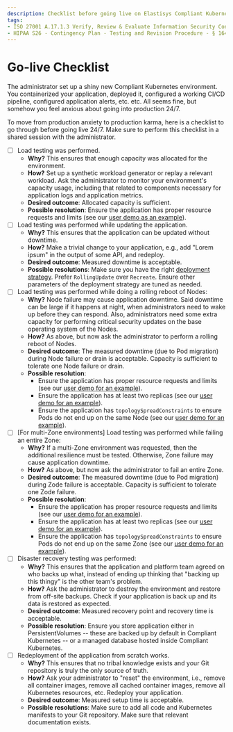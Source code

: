 ```yaml
---
description: Checklist before going live on Elastisys Compliant Kubernetes, the security-focused Kubernetes distribution.
tags:
- ISO 27001 A.17.1.3 Verify, Review & Evaluate Information Security Continuity
- HIPAA S26 - Contingency Plan - Testing and Revision Procedure - § 164.308(a)(7)(ii)(D)
---
```


# Go-live Checklist

The administrator set up a shiny new Compliant Kubernetes environment.
You containerized your application, deployed it, configured a working CI/CD pipeline, configured application alerts, etc. etc.
All seems fine, but somehow you feel anxious about going into production 24/7.

To move from production anxiety to production karma, here is a checklist to go through before going live 24/7. Make sure to perform this checklist in a shared session with the administrator.

- [ ] Load testing was performed.
    * **Why?** This ensures that enough capacity was allocated for the environment.
    * **How?** Set up a synthetic workload generator or replay a relevant workload. Ask the administrator to monitor your environment's capacity usage, including that related to components necessary for application logs and application metrics.
    * **Desired outcome**: Allocated capacity is sufficient.
    * **Possible resolution**: Ensure the application has proper resource requests and limits (see our [user demo as an example](https://github.com/elastisys/compliantkubernetes/blob/main/user-demo/deploy/ck8s-user-demo/values.yaml#L42-L51)).
- [ ] Load testing was performed while updating the application.
    * **Why?** This ensures that the application can be updated without downtime.
    * **How?** Make a trivial change to your application, e.g., add "Lorem ipsum" in the output of some API, and redeploy.
    * **Desired outcome**: Measured downtime is acceptable.
    * **Possible resolutions**: Make sure you have the right [deployment strategy](https://kubernetes.io/docs/tutorials/kubernetes-basics/update/update-intro/). Prefer `RollingUpdate` over `Recreate`. Ensure other parameters of the deployment strategy are tuned as needed.
- [ ] Load testing was performed while doing a rolling reboot of Nodes:
    * **Why?** Node failure may cause application downtime. Said downtime can be large if it happens at night, when administrators need to wake up before they can respond. Also, administrators need some extra capacity for performing critical security updates on the base operating system of the Nodes.
    * **How?** As above, but now ask the administrator to perform a rolling reboot of Nodes.
    * **Desired outcome**: The measured downtime (due to Pod migration) during Node failure or drain is acceptable. Capacity is sufficient to tolerate one Node failure or drain.
    * **Possible resolution**:
        * Ensure the application has proper resource requests and limits (see our [user demo for an example](https://github.com/elastisys/compliantkubernetes/blob/main/user-demo/deploy/ck8s-user-demo/values.yaml#L42-L51)).
        * Ensure the application has at least two replicas (see our [user demo for an example](https://github.com/elastisys/compliantkubernetes/blob/main/user-demo/deploy/ck8s-user-demo/values.yaml#L5)).
        * Ensure the application has `topologySpreadConstraints` to ensure Pods do not end up on the same Node (see our [user demo for an example](https://github.com/elastisys/compliantkubernetes/blob/main/user-demo/deploy/ck8s-user-demo/values.yaml#L76-L82)).
- [ ] [For multi-Zone environments] Load testing was performed while failing an entire Zone:
    * **Why?** If a multi-Zone environment was requested, then the additional resilience must be tested. Otherwise, Zone failure may cause application downtime.
    * **How?** As above, but now ask the administrator to fail an entire Zone.
    * **Desired outcome**: The measured downtime (due to Pod migration) during Zode failure is acceptable. Capacity is sufficient to tolerate one Zode failure.
    * **Possible resolution**:
        * Ensure the application has proper resource requests and limits (see our [user demo for an example](https://github.com/elastisys/compliantkubernetes/blob/main/user-demo/deploy/ck8s-user-demo/values.yaml#L42-L51)).
        * Ensure the application has at least two replicas (see our [user demo for an example](https://github.com/elastisys/compliantkubernetes/blob/main/user-demo/deploy/ck8s-user-demo/values.yaml#L5)).
        * Ensure the application has `topologySpreadConstraints` to ensure Pods do not end up on the same Zone (see our [user demo for an example](https://github.com/elastisys/compliantkubernetes/blob/main/user-demo/deploy/ck8s-user-demo/values.yaml#L76-L82)).
- [ ] Disaster recovery testing was performed:
    * **Why?** This ensures that the application and platform team agreed on who backs up what, instead of ending up thinking that "backing up this thingy" is the other team's problem.
    * **How?** Ask the administrator to destroy the environment and restore from off-site backups. Check if your application is back up and its data is restored as expected.
    * **Desired outcome**: Measured recovery point and recovery time is acceptable.
    * **Possible resolution**: Ensure you store application either in PersistentVolumes -- these are backed up by default in Compliant Kubernetes -- or a managed database hosted inside Compliant Kubernetes.
- [ ] Redeployment of the application from scratch works.
    * **Why?** This ensures that no tribal knowledge exists and your Git repository is truly the only source of truth.
    * **How?** Ask your administrator to "reset" the environment, i.e., remove all container images, remove all cached container images, remove all Kubernetes resources, etc. Redeploy your application.
    * **Desired outcome**: Measured setup time is acceptable.
    * **Possible resolutions**: Make sure to add all code and Kubernetes manifests to your Git repository. Make sure that relevant documentation exists.
